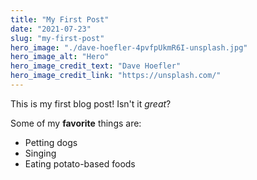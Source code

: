 ```yaml
---
title: "My First Post"
date: "2021-07-23"
slug: "my-first-post"
hero_image: "./dave-hoefler-4pvfpUkmR6I-unsplash.jpg"
hero_image_alt: "Hero"
hero_image_credit_text: "Dave Hoefler"
hero_image_credit_link: "https://unsplash.com/"
---
```


This is my first blog post! Isn't it *great*?

Some of my **favorite** things are:

* Petting dogs
* Singing
* Eating potato-based foods